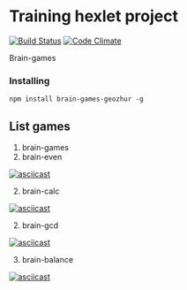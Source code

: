 Training hexlet project
======================

[![Build Status](https://travis-ci.org/geozhur/project-lvl1-s340.svg?branch=master)](https://travis-ci.org/geozhur/project-lvl1-s340)
[![Code Climate](https://codeclimate.com/github/geozhur/project-lvl1-s340/badges/gpa.svg)](https://codeclimate.com/github/geozhur/project-lvl1-s340)

Brain-games

### Installing

```
npm install brain-games-geozhur -g
```

## List games

1. brain-games
2. brain-even

[![asciicast](https://asciinema.org/a/cEERqy3LWGoqktEYcPLJ6cwlX.png)](https://asciinema.org/a/cEERqy3LWGoqktEYcPLJ6cwlX)

2. brain-calc

[![asciicast](https://asciinema.org/a/JwIxp5Sz2nAaHqeROMBKTYW9X.png)](https://asciinema.org/a/JwIxp5Sz2nAaHqeROMBKTYW9X)

2. brain-gcd

[![asciicast](https://asciinema.org/a/C1KCE2uad22I5xhpTcn9dP4yi.png)](https://asciinema.org/a/C1KCE2uad22I5xhpTcn9dP4yi)

3. brain-balance

[![asciicast](https://asciinema.org/a/ktgqru8yDqexPySElc6z8j3xY.png)](https://asciinema.org/a/ktgqru8yDqexPySElc6z8j3xY)

